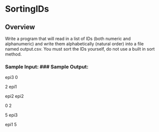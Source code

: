 # SortingIDs
## Overview
Write a program that will read in a list of IDs (both numeric and alphanumeric) and write them alphabetically (natural order) into a file named output.csv.  You must sort the IDs yourself, do not use a built in sort method.
### Sample Input:           ### Sample Output:
epi3                        0

2                           epi1

epi2                        epi2
    
0                           2
    
5                           epi3

epi1                        5

